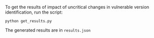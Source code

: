 To get the results of impact of uncritical changes in vulnerable version identification, run the script:

```
python get_results.py
```

The generated results are in `results.json`